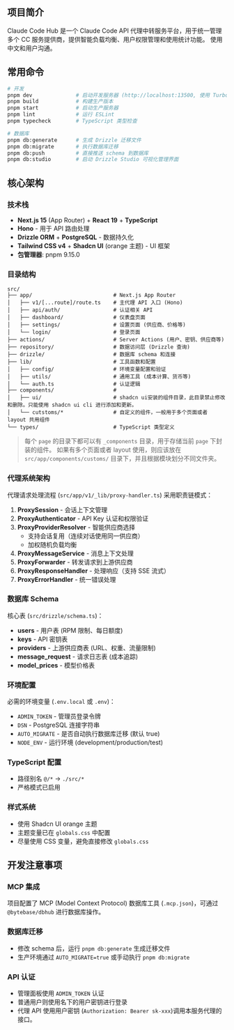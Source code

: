 
## 项目简介

Claude Code Hub 是一个 Claude Code API 代理中转服务平台，用于统一管理多个 CC 服务提供商，提供智能负载均衡、用户权限管理和使用统计功能。
使用中文和用户沟通。

## 常用命令

```bash
# 开发
pnpm dev              # 启动开发服务器 (http://localhost:13500, 使用 Turbopack, 当前已经启动, 直接调用即可。)
pnpm build            # 构建生产版本
pnpm start            # 启动生产服务器
pnpm lint             # 运行 ESLint
pnpm typecheck        # TypeScript 类型检查

# 数据库
pnpm db:generate      # 生成 Drizzle 迁移文件
pnpm db:migrate       # 执行数据库迁移
pnpm db:push          # 直接推送 schema 到数据库
pnpm db:studio        # 启动 Drizzle Studio 可视化管理界面
```

## 核心架构

### 技术栈
- **Next.js 15** (App Router) + **React 19** + **TypeScript**
- **Hono** - 用于 API 路由处理
- **Drizzle ORM** + **PostgreSQL** - 数据持久化
- **Tailwind CSS v4** + **Shadcn UI** (orange 主题) - UI 框架
- **包管理器**: pnpm 9.15.0

### 目录结构
```
src/
├── app/                          # Next.js App Router
│   ├── v1/[...route]/route.ts    # 主代理 API 入口 (Hono)
│   ├── api/auth/                 # 认证相关 API
│   ├── dashboard/                # 仪表盘页面
│   ├── settings/                 # 设置页面 (供应商、价格等)
│   └── login/                    # 登录页面
├── actions/                      # Server Actions (用户、密钥、供应商等)
├── repository/                   # 数据访问层 (Drizzle 查询)
├── drizzle/                      # 数据库 schema 和连接
├── lib/                          # 工具函数和配置
│   ├── config/                   # 环境变量配置和验证
│   ├── utils/                    # 通用工具 (成本计算、货币等)
│   └── auth.ts                   # 认证逻辑
├── components/                   # 
│   ├── ui/                       # shadcn ui安装的组件目录，此目录禁止修改和删除。只能使用 shadcn ui cli 进行添加和更新。
│   └── cutstoms/*                # 自定义的组件，一般用于多个页面或者 layout 共用组件
└── types/                        # TypeScript 类型定义
```

> 每个 `page` 的目录下都可以有 `_components` 目录，用于存储当前 `page` 下封装的组件。
> 如果有多个页面或者 layout 使用，则应该放在 `src/app/components/customs/` 目录下，并且根据模块划分不同文件夹。



### 代理系统架构

代理请求处理流程 (`src/app/v1/_lib/proxy-handler.ts`) 采用职责链模式：

1. **ProxySession** - 会话上下文管理
2. **ProxyAuthenticator** - API Key 认证和权限验证
3. **ProxyProviderResolver** - 智能供应商选择
   - 支持会话复用（连续对话使用同一供应商）
   - 加权随机负载均衡
4. **ProxyMessageService** - 消息上下文处理
5. **ProxyForwarder** - 转发请求到上游供应商
6. **ProxyResponseHandler** - 处理响应（支持 SSE 流式）
7. **ProxyErrorHandler** - 统一错误处理

### 数据库 Schema

核心表 (`src/drizzle/schema.ts`)：
- **users** - 用户表 (RPM 限制、每日额度)
- **keys** - API 密钥表
- **providers** - 上游供应商表 (URL、权重、流量限制)
- **message_request** - 请求日志表 (成本追踪)
- **model_prices** - 模型价格表

### 环境配置

必需的环境变量 (`.env.local` 或 `.env`)：
- `ADMIN_TOKEN` - 管理员登录令牌
- `DSN` - PostgreSQL 连接字符串
- `AUTO_MIGRATE` - 是否自动执行数据库迁移 (默认 true)
- `NODE_ENV` - 运行环境 (development/production/test)

### TypeScript 配置
- 路径别名 `@/*` → `./src/*`
- 严格模式已启用

### 样式系统
- 使用 Shadcn UI orange 主题
- 主题变量已在 `globals.css` 中配置
- 尽量使用 CSS 变量，避免直接修改 `globals.css`

## 开发注意事项

### MCP 集成
项目配置了 MCP (Model Context Protocol) 数据库工具 (`.mcp.json`)，可通过 `@bytebase/dbhub` 进行数据库操作。

### 数据库迁移
- 修改 schema 后，运行 `pnpm db:generate` 生成迁移文件
- 生产环境通过 `AUTO_MIGRATE=true` 或手动执行 `pnpm db:migrate`

### API 认证
- 管理面板使用 `ADMIN_TOKEN` 认证
- 普通用户则使用名下的用户密钥进行登录
- 代理 API 使用用户密钥 (`Authorization: Bearer sk-xxx`)调用本服务代理的接口。

